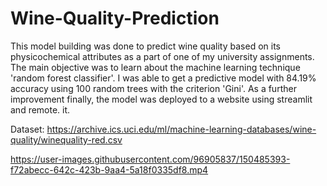# Wine-Quality-Prediction
This model building was done to predict wine quality based on its physicochemical attributes as a part of one of my university assignments. The main objective was to learn about the machine learning technique 'random forest classifier'. I was able to get a predictive model with 84.19% accuracy using 100 random trees with the criterion 'Gini'. As a further improvement finally, the model was deployed to a website using streamlit and remote. it.

Dataset: https://archive.ics.uci.edu/ml/machine-learning-databases/wine-quality/winequality-red.csv

 


https://user-images.githubusercontent.com/96905837/150485393-f72abecc-642c-423b-9aa4-5a18f0335df8.mp4

